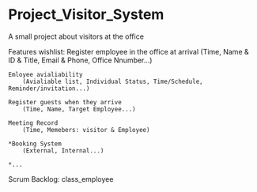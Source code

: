 # Project_Visitor_System
A small project about visitors at the office

Features wishlist:
	Register employee in the office at arrival
		(Time, Name & ID & Title, Email & Phone, Office Nnumber...)
  
	Emloyee avialiability
		(Avialiable list, Individual Status, Time/Schedule, Reminder/invitation...)
  
	Register guests when they arrive
		(Time, Name, Target Employee...)
  
	Meeting Record
		(Time, Memebers: visitor & Employee)
  
	*Booking System
		(External, Internal...)
  
	*...

Scrum Backlog:
	class_employee
		
	
   
